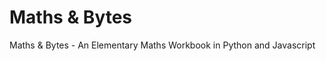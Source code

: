 # Maths & Bytes
Maths & Bytes - An Elementary Maths Workbook in Python and Javascript
<br><br><br><br>
